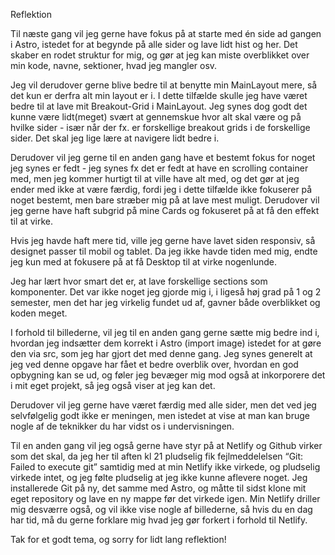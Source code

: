 Reflektion

Til næste gang vil jeg gerne have fokus på at starte med én side ad gangen i Astro, istedet for at begynde på alle sider og lave lidt hist og her. Det skaber en rodet struktur for mig, og gør at jeg kan miste overblikket over min kode, navne, sektioner, hvad jeg mangler osv.

Jeg vil derudover gerne blive bedre til at benytte min MainLayout mere, så det kun er derfra alt min layout er i. I dette tilfælde skulle jeg have været bedre til at lave mit Breakout-Grid i MainLayout. Jeg synes dog godt det kunne være lidt(meget) svært at gennemskue hvor alt skal være og på hvilke sider - især når der fx. er forskellige breakout grids i de forskellige sider. Det skal jeg lige lære at navigere lidt bedre i.

Derudover vil jeg gerne til en anden gang have et bestemt fokus for noget jeg synes er fedt - jeg synes fx det er fedt at have en scrolling container med, men jeg kommer hurtigt til at ville have alt med, og det gør at jeg ender med ikke at være færdig, fordi jeg i dette tilfælde ikke fokuserer på noget bestemt, men bare stræber mig på at lave mest muligt. Derudover vil jeg gerne have haft subgrid på mine Cards og fokuseret på at få den effekt til at virke.

Hvis jeg havde haft mere tid, ville jeg gerne have lavet siden responsiv, så designet passer til mobil og tablet. Da jeg ikke havde tiden med mig, endte jeg kun med at fokusere på at få Desktop til at virke nogenlunde.

Jeg har lært hvor smart det er, at lave forskellige sections som komponenter. Det var ikke noget jeg gjorde mig i, i ligeså høj grad på 1 og 2 semester, men det har jeg virkelig fundet ud af, gavner både overblikket og koden meget.

I forhold til billederne, vil jeg til en anden gang gerne sætte mig bedre ind i, hvordan jeg indsætter dem korrekt i Astro (import image) istedet for at gøre den via src, som jeg har gjort det med denne gang. Jeg synes generelt at jeg ved denne opgave har fået et bedre overblik over, hvordan en god opbygning kan se ud, og føler jeg bevæger mig mod også at inkorporere det i mit eget projekt, så jeg også viser at jeg kan det.

Derudover vil jeg gerne have været færdig med alle sider, men det ved jeg selvfølgelig godt ikke er meningen, men istedet at vise at man kan bruge nogle af de teknikker du har vidst os i undervisningen.

Til en anden gang vil jeg også gerne have styr på at Netlify og Github virker som det skal, da jeg her til aften kl 21 pludselig fik fejlmeddelelsen “Git: Failed to execute git” samtidig med at min Netlify ikke virkede, og pludselig virkede intet, og jeg følte pludselig at jeg ikke kunne aflevere noget. Jeg installerede Git på ny, det samme med Astro, og måtte til sidst klone mit eget repository og lave en ny mappe før det virkede igen. Min Netlify driller mig desværre også, og vil ikke vise nogle af billederne, så hvis du en dag har tid, må du gerne forklare mig hvad jeg gør forkert i forhold til Netlify.

Tak for et godt tema, og sorry for lidt lang reflektion!

